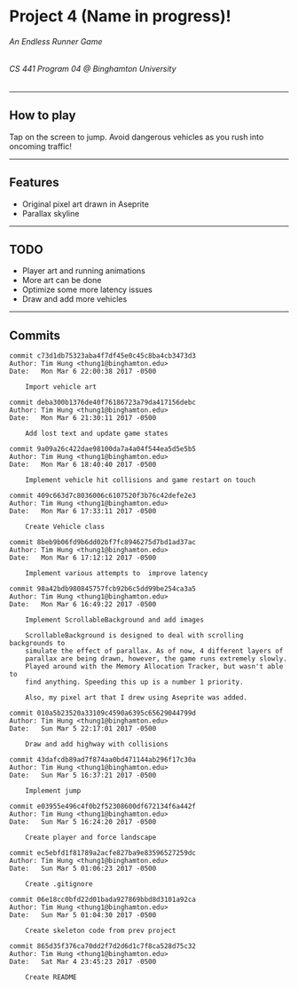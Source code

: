 # Project 4 (Name in progress)!
###### An Endless Runner Game
###### CS 441 Program 04 @ Binghamton University

----

## How to play

Tap on the screen to jump. Avoid dangerous vehicles as you rush into oncoming traffic!

----

## Features

 - Original pixel art drawn in Aseprite
 - Parallax skyline

----

## TODO

 - Player art and running animations
 - More art can be done
 - Optimize some more latency issues
 - Draw and add more vehicles

----

## Commits

    commit c73d1db75323aba4f7df45e0c45c8ba4cb3473d3
    Author: Tim Hung <thung1@binghamton.edu>
    Date:   Mon Mar 6 22:00:38 2017 -0500
    
        Import vehicle art
    
    commit deba300b1376de40f76186723a79da417156debc
    Author: Tim Hung <thung1@binghamton.edu>
    Date:   Mon Mar 6 21:30:11 2017 -0500
    
        Add lost text and update game states
    
    commit 9a09a26c422dae98100da7a4a04f544ea5d5e5b5
    Author: Tim Hung <thung1@binghamton.edu>
    Date:   Mon Mar 6 18:40:40 2017 -0500
    
        Implement vehicle hit collisions and game restart on touch
    
    commit 409c663d7c8036006c6107520f3b76c42defe2e3
    Author: Tim Hung <thung1@binghamton.edu>
    Date:   Mon Mar 6 17:33:11 2017 -0500
    
        Create Vehicle class
    
    commit 8beb9b06fd9b6dd02bf7fc8946275d7bd1ad37ac
    Author: Tim Hung <thung1@binghamton.edu>
    Date:   Mon Mar 6 17:12:12 2017 -0500
    
        Implement various attempts to  improve latency
    
    commit 98a42bdb980845757fcb92b6c5dd99be254ca3a5
    Author: Tim Hung <thung1@binghamton.edu>
    Date:   Mon Mar 6 16:49:22 2017 -0500
    
        Implement ScrollableBackground and add images
        
        ScrollableBackground is designed to deal with scrolling backgrounds to
        simulate the effect of parallax. As of now, 4 different layers of
        parallax are being drawn, however, the game runs extremely slowly.
        Played around with the Memory Allocation Tracker, but wasn't able to
        find anything. Speeding this up is a number 1 priority.
        
        Also, my pixel art that I drew using Aseprite was added.
    
    commit 010a5b23520a33109c4590a6395c65629044799d
    Author: Tim Hung <thung1@binghamton.edu>
    Date:   Sun Mar 5 22:17:01 2017 -0500
    
        Draw and add highway with collisions
    
    commit 43dafcdb89ad7f874aa0bd471144ab296f17c30a
    Author: Tim Hung <thung1@binghamton.edu>
    Date:   Sun Mar 5 16:37:21 2017 -0500
    
        Implement jump
    
    commit e03955e496c4f0b2f52308600df672134f6a442f
    Author: Tim Hung <thung1@binghamton.edu>
    Date:   Sun Mar 5 16:24:20 2017 -0500
    
        Create player and force landscape
    
    commit ec5ebfd1f81789a2acfe827ba9e83596527259dc
    Author: Tim Hung <thung1@binghamton.edu>
    Date:   Sun Mar 5 01:06:23 2017 -0500
    
        Create .gitignore
    
    commit 06e18cc0bfd22d01bada927869bbd8d3101a92ca
    Author: Tim Hung <thung1@binghamton.edu>
    Date:   Sun Mar 5 01:04:30 2017 -0500
    
        Create skeleton code from prev project
    
    commit 865d35f376ca70dd2f7d2d6d1c7f8ca528d75c32
    Author: Tim Hung <thung1@binghamton.edu>
    Date:   Sat Mar 4 23:45:23 2017 -0500
    
        Create README

